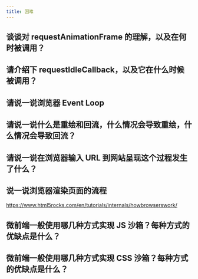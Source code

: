 ```yaml
---
title: 困难
---
```


## 谈谈对 requestAnimationFrame 的理解，以及在何时被调用？

<Answer>

</Answer>


## 请介绍下 requestIdleCallback，以及它在什么时候被调用？

<Answer>

</Answer>

## 请说一说浏览器 Event Loop

<Answer>

</Answer>

## 请说一说什么是重绘和回流，什么情况会导致重绘，什么情况会导致回流？

<Answer>

</Answer>

## 请说一说在浏览器输入 URL 到网站呈现这个过程发生了什么？

<Answer>

</Answer>

## 说一说浏览器渲染页面的流程

<Answer>


https://www.html5rocks.com/en/tutorials/internals/howbrowserswork/

</Answer>

## 微前端一般使用哪几种方式实现 JS 沙箱？每种方式的优缺点是什么？

<Answer>

</Answer>

## 微前端一般使用哪几种方式实现 CSS 沙箱？每种方式的优缺点是什么？

<Answer>

</Answer>
